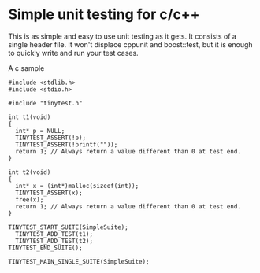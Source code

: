 # Simple unit testing for c/c++ #

This is as simple and easy to use unit testing as it gets.
It consists of a single header file.
It won't displace cppunit and boost::test, but it is enough
to quickly write and run your test cases.

A c sample
```
#include <stdlib.h>
#include <stdio.h>

#include "tinytest.h"

int t1(void)
{
  int* p = NULL;
  TINYTEST_ASSERT(!p);
  TINYTEST_ASSERT(!printf(""));
  return 1; // Always return a value different than 0 at test end.
}

int t2(void)
{
  int* x = (int*)malloc(sizeof(int));
  TINYTEST_ASSERT(x);
  free(x);
  return 1; // Always return a value different than 0 at test end.
}

TINYTEST_START_SUITE(SimpleSuite);
  TINYTEST_ADD_TEST(t1);
  TINYTEST_ADD_TEST(t2);
TINYTEST_END_SUITE();

TINYTEST_MAIN_SINGLE_SUITE(SimpleSuite);
```